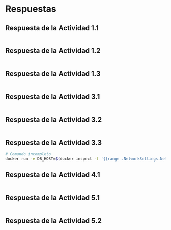 # Respuestas

## Respuesta de la **Actividad 1.1**

```bash

```

## Respuesta de la **Actividad 1.2**

```bash

```

## Respuesta de la **Actividad 1.3**

```bash

```


## Respuesta de la **Actividad 3.1**

```Dockerfile

```


## Respuesta de la **Actividad 3.2**

```bash

```


## Respuesta de la **Actividad 3.3**

```bash
# Comando incompleto
docker run -e DB_HOST=$(docker inspect -f '{{range .NetworkSettings.Networks}}{{.IPAddress}}{{end}}' boston-db) 
```

## Respuesta de la **Actividad 4.1**

```yml

```

## Respuesta de la **Actividad 5.1**

```bash

```

## Respuesta de la **Actividad 5.2**

```bash

```